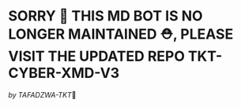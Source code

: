 # SORRY 🙏 THIS MD BOT IS NO LONGER MAINTAINED ⛑️, PLEASE VISIT THE UPDATED REPO TKT-CYBER-XMD-V3
*by TAFADZWA-TKT*🔴 
